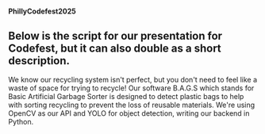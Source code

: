 #### PhillyCodefest2025
## Below is the script for our presentation for Codefest, but it can also double as a short description.
We know our recycling system isn't perfect, but you don't need to feel like a waste of space for trying to recycle! Our software B.A.G.S which stands for Basic Artificial Garbage Sorter is designed to detect plastic bags to help with sorting recycling to prevent the loss of reusable materials. We're using OpenCV as our API and YOLO for object detection, writing our backend in Python.